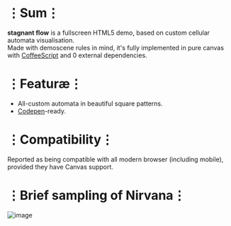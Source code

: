 # ⋮Sum⋮
__stagnant flow__ is a fullscreen HTML5 demo, based on custom cellular automata visualisation.  
Made with demoscene rules in mind, it's fully implemented in pure canvas with [CoffeeScript](https://coffeescript.org/) and 0 external dependencies.

# ⋮Featuræ⋮
* All-custom automata in beautiful square patterns.
* [Codepen](http://codepen.io)-ready.

# ⋮Compatibility⋮
Reported as being compatible with all modern browser (including mobile), provided they have Canvas support.

# ⋮Brief sampling of Nirvana⋮
![image](https://user-images.githubusercontent.com/8768470/46824262-fa212780-cd98-11e8-9a45-33f6ad903644.png)
